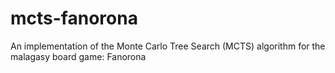 # mcts-fanorona
An implementation of the Monte Carlo Tree Search (MCTS) algorithm for the malagasy board game: Fanorona
